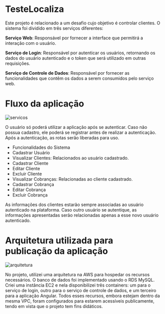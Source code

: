 # TesteLocaliza
Este projeto é relacionado a um desafio cujo objetivo é controlar clientes. O sistema foi dividido em três serviços diferentes:

**Serviço Web**: Responsável por fornecer a interface que permitirá a interação com o usuário. 

**Serviço de Login**: Responsável por autenticar os usuários, retornando os dados do usuário autenticado e o token que será utilizado em outras requisições.  

**Serviço de Controle de Dados**: Responsável por fornecer as funcionalidades que contêm os dados a serem consumidos pelo serviço web.  

# Fluxo da aplicação

![servicos](https://github.com/user-attachments/assets/b8491f5b-0bcf-41cc-b91f-c3780979187e)

O usuário só poderá utilizar a aplicação após se autenticar. Caso não possua cadastro, ele poderá se registrar antes de realizar a autenticação. Após a autenticação, as rotas serão liberadas para uso.

- Funcionalidades do Sistema  
- Cadastrar Usuário  
- Visualizar Clientes: Relacionados ao usuário cadastrado.  
- Cadastrar Cliente  
- Editar Cliente  
- Excluir Cliente
- Visualizar Cobranças: Relacionadas ao cliente cadastrado.  
- Cadastrar Cobrança  
- Editar Cobrança  
- Excluir Cobrança


As informações dos clientes estarão sempre associadas ao usuário autenticado na plataforma. Caso outro usuário se autentique, as informações apresentadas serão relacionadas apenas a esse novo usuário autenticado.

# Arquitetura utilizada para publicação da aplicação

![arquitetura](https://github.com/user-attachments/assets/f7ac080f-820f-4539-89e7-38f4f87bff8c)

No projeto, utilizei uma arquitetura na AWS para hospedar os recursos necessários. O banco de dados foi implementado usando o RDS MySQL. Criei uma instância EC2 e nela disponibilizei três containers: um para o serviço de login, outro para o serviço de controle de dados, e um terceiro para a aplicação Angular. Todos esses recursos, embora estejam dentro da mesma VPC, foram configurados para estarem acessíveis publicamente, tendo em vista que o projeto tem fins didáticos.



